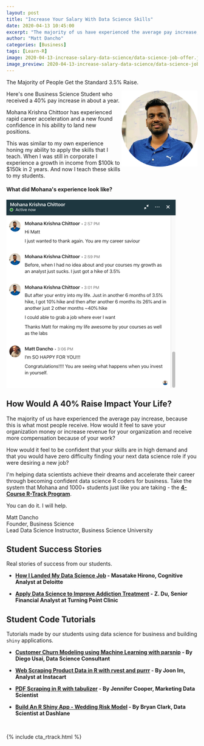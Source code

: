 ```yaml
---
layout: post
title: "Increase Your Salary With Data Science Skills"
date: 2020-04-13 10:45:00
excerpt: "The majority of us have experienced the average pay increase, because this is what most people receive. How would it feel to save your organization money or increase revenue for your organization and receive more compensation because of your work?"
author: "Matt Dancho"
categories: [Business]
tags: [Learn-R]
image: 2020-04-13-increase-salary-data-science/data-science-job-offer.jpg
image_preview: 2020-04-13-increase-salary-data-science/data-science-job-offer-preview.jpg
---
```


The Majority of People Get the Standard 3.5% Raise.

<img src="/assets/2020-04-13-increase-salary-data-science/Mohana-data-science.png" align="right" style="border:0; box-shadow:none; height:200px; width:200px;">

Here's one Business Science Student who received a 40% pay increase in about a year.

Mohana Krishna Chittoor has experienced rapid career acceleration and a new found confidence in his ability to land new positions.

This was similar to my own experience honing my ability to apply the skills that I teach.  When I was still in corporate I experience a growth in income from $100k to $150k in 2 years.  And now I teach these skills to my students.


#### What did Mohana's experience look like?

<img src="/assets/2020-04-13-increase-salary-data-science/Mohana-increse-salary-messages.png" align="center">


## How Would A 40% Raise Impact Your Life?

The majority of us have experienced the average pay increase, because this is what most people receive. How would it feel to save your organization money or increase revenue for your organization and receive more compensation because of your work?

How would it feel to be confident that your skills are in high demand and that you would have zero difficulty finding your next data science role if you were desiring a new job?


I'm helping data scientists achieve their dreams and accelerate their career through becoming confident data science R coders for business. Take the system that Mohana and 1000+ students just like you are taking - the [__4-Course R-Track Program__](https://university.business-science.io/p/4-course-bundle-machine-learning-and-web-applications-r-track-101-102-201-202a/). 

You can do it. I will help.

Matt Dancho
<br>
Founder, Business Science
<br>
Lead Data Science Instructor, Business Science University



## Student Success Stories

Real stories of success from our students.

- __[How I Landed My Data Science Job](https://www.business-science.io/business/2019/11/27/how_i_got_my_data_science_job.html) - Masatake Hirono, Cognitive Analyst at Deloitte__

- __[Apply Data Science to Improve Addiction Treatment](https://www.business-science.io/business/2019/11/11/data-science-improve-addiction-treatment.html) - Z. Du, Senior Financial Analyst at Turning Point Clinic__

## Student Code Tutorials

Tutorials made by our students using data science for business and building `shiny` applications. 

- __[Customer Churn Modeling using Machine Learning with parsnip](https://www.business-science.io/code-tools/2019/11/18/parsnip-churn-classification-machine-learning.html) - By Diego Usai, Data Science Consultant__

- __[Web Scraping Product Data in R with rvest and purrr](https://www.business-science.io/code-tools/2019/10/07/rvest-web-scraping.html) - By Joon Im, Analyst at Instacart__

- __[PDF Scraping in R with tabulizer](https://www.business-science.io/code-tools/2019/09/23/tabulizer-pdf-scraping.html) - By Jennifer Cooper, Marketing Data Scientist__

- __[Build An R Shiny App - Wedding Risk Model](https://www.business-science.io/business/2019/06/09/Wedding-Risk-Model-App.html) - By Bryan Clark, Data Scientist at Dashlane__

<br>

{% include cta_rtrack.html %}

